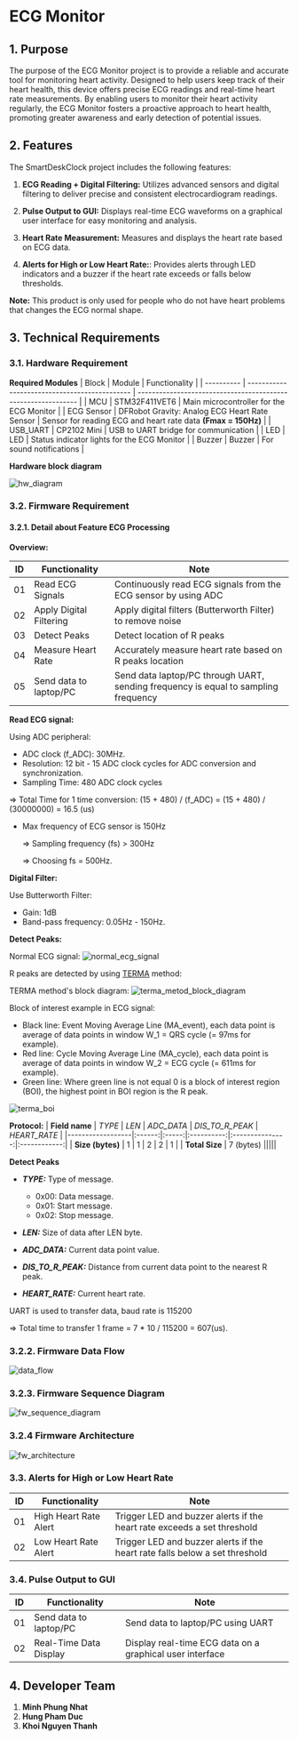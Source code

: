 # **ECG Monitor**

## **1. Purpose**

The purpose of the ECG Monitor project is to provide a reliable and accurate tool for monitoring heart activity. Designed to help users keep track of their heart health, this device offers precise ECG readings and real-time heart rate measurements. By enabling users to monitor their heart activity regularly, the ECG Monitor fosters a proactive approach to heart health, promoting greater awareness and early detection of potential issues.

## **2. Features**

The SmartDeskClock project includes the following features:

1. **ECG Reading + Digital Filtering:** Utilizes advanced sensors and digital filtering to deliver precise and consistent electrocardiogram readings.

2. **Pulse Output to GUI:** Displays real-time ECG waveforms on a graphical user interface for easy monitoring and analysis.

3. **Heart Rate Measurement:** Measures and displays the heart rate based on ECG data.

4. **Alerts for High or Low Heart Rate:**: Provides alerts through LED indicators and a buzzer if the heart rate exceeds or falls below thresholds.

**Note:** This product is only used for people who do not have heart problems that changes the ECG normal shape.

## **3. Technical Requirements**

### **3.1. Hardware Requirement**

**Required Modules**
| Block      | Module                                        | Functionality                                                 |
| ---------- | --------------------------------------------- | ------------------------------------------------------------- |
| MCU        | STM32F411VET6                                 | Main microcontroller for the ECG Monitor                      |
| ECG Sensor | DFRobot Gravity: Analog ECG Heart Rate Sensor | Sensor for reading ECG and heart rate data **(Fmax = 150Hz)** |
| USB_UART   | CP2102 Mini                                   | USB to UART bridge for communication                          |
| LED        | LED                                           | Status indicator lights for the ECG Monitor                   |
| Buzzer     | Buzzer                                        | For sound notifications                                       |


**Hardware block diagram**

![hw_diagram](./docs/draw_io/hw_diagram.png)

### **3.2. Firmware Requirement**

#### **3.2.1. Detail about Feature ECG Processing**

**Overview:**

| ID  | Functionality                  | Note                                                                                |
| --- | ------------------------------ | ----------------------------------------------------------------------------------- |
| 01  | Read ECG Signals               | Continuously read ECG signals from the ECG sensor by using ADC                      |
| 02  | Apply Digital Filtering        | Apply digital filters (Butterworth Filter) to remove noise                          |
| 03  | Detect Peaks                   | Detect location of R peaks                                                          |
| 04  | Measure Heart Rate             | Accurately measure heart rate based on R peaks location                             |
| 05  | Send data to laptop/PC         | Send data laptop/PC through UART, sending frequency is equal to sampling frequency  |

**Read ECG signal:**

Using ADC peripheral:
- ADC clock (f_ADC): 30MHz.
- Resolution: 12 bit - 15 ADC clock cycles for ADC conversion and synchronization.
- Sampling Time: 480 ADC clock cycles

=> Total Time for 1 time conversion: (15 + 480) / (f_ADC) =  (15 + 480) / (30000000) = 16.5 (us) 

- Max frequency of ECG sensor is 150Hz

  => Sampling frequency (fs) > 300Hz

  => Choosing fs = 500Hz. 


**Digital Filter:**

Use Butterworth Filter:
  - Gain: 1dB
  - Band-pass frequency: 0.05Hz - 150Hz.

**Detect Peaks:**

Normal ECG signal:
![normal_ecg_signal](./docs/pic/normal_ecg_signal.png)

R peaks are detected by using [TERMA](https://www.mdpi.com/2079-6374/6/4/55) method:

TERMA method's block diagram:
![terma_metod_block_diagram](./docs/pic/terma_block_diagram.png)

Block of interest example in ECG signal:
- Black line: Event Moving Average Line (MA_event), each data point is average of data points in window W_1 = QRS cycle (= 97ms for example).
- Red line: Cycle Moving Average Line (MA_cycle), each data point is average of data points in window W_2 = ECG cycle (= 611ms for example).
- Green line: Where green line is not equal 0 is a block of interest region (BOI), the highest point in BOI region is the R peak.

![terma_boi](./docs/pic/terma_boi.png)


**Protocol:**
| **Field name**   | _TYPE_ | _LEN_ | _ADC_DATA_ | _DIS_TO_R_PEAK_ | _HEART_RATE_ |
|------------------|:------:|:-----:|:----------:|:---------------:|:------------:|
| **Size (bytes)** |    1   |   1   |      2     |        2        |       1      |
| **Total Size**   | 7 (bytes)                                                |||||

**Detect Peaks**

- ***TYPE:*** Type of message.
  - 0x00: Data message.
  - 0x01: Start message.
  - 0x02: Stop message.

- ***LEN:*** Size of data after LEN byte.

- ***ADC_DATA:*** Current data point value.

- ***_DIS_TO_R_PEAK_:*** Distance from current data point to the nearest R peak.

- ***HEART_RATE:*** Current heart rate.

UART is used to transfer data, baud rate is 115200

=> Total time to transfer 1 frame = 7 * 10 / 115200 = 607(us).

### **3.2.2. Firmware Data Flow**

![data_flow](./docs/draw_io/data_flow.png)

### **3.2.3. Firmware Sequence Diagram**

![fw_sequence_diagram](./docs/docs/fw_sequence_diagram/fw_sequence_diagram.png)

### **3.2.4 Firmware Architecture**
![fw_architecture](./docs/draw_io/fw_architecture.png)

### **3.3. Alerts for High or Low Heart Rate**

| ID  | Functionality                | Note                                                                        |
| --- | ---------------------------- | --------------------------------------------------------------------------- |
| 01  | High Heart Rate Alert        | Trigger LED and buzzer alerts if the heart rate exceeds a set threshold     |
| 02  | Low Heart Rate Alert         | Trigger LED and buzzer alerts if the heart rate falls below a set threshold |

### **3.4. Pulse Output to GUI**

| ID  | Functionality                | Note                                                                                         |
| --- | ---------------------------- | -------------------------------------------------------------------------------------------- |
| 01  | Send data to laptop/PC       | Send data to laptop/PC using UART                                                            |
| 02  | Real-Time Data Display       | Display real-time ECG data on a graphical user interface                                     |


## **4. Developer Team**
1. **Minh Phung Nhat**
2. **Hung Pham Duc**
3. **Khoi Nguyen Thanh**
